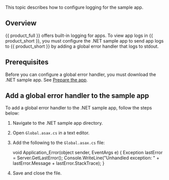 This topic describes how to configure logging for the sample app.

## Overview

{{ product_full }} offers built-in logging for apps. To view app logs in
{{ product_short }}, you must configure the .NET sample app to send app logs
to {{ product_short }} by adding a global error handler that logs to stdout.

## Prerequisites

Before you can configure a global error handler, you must download the
.NET sample app. See [Prepare the app](../prepare-app).

## Add a global error handler to the sample app

To add a global error handler to the .NET sample app, follow the steps below:

1. Navigate to the .NET sample app directory.

1. Open `Global.asax.cs` in a text editor.

1. Add the following to the `Global.asax.cs` file:

      void Application_Error(object sender, EventArgs e)
      {
      Exception lastError = Server.GetLastError();
      Console.WriteLine("Unhandled exception: " + lastError.Message + lastError.StackTrace);
      }

1. Save and close the file.
